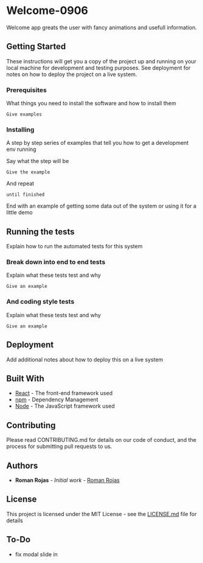 # Welcome-0906

Welcome app greats the user with fancy animations and usefull information.

## Getting Started

These instructions will get you a copy of the project up and running on your local machine for development and testing purposes. See deployment for notes on how to deploy the project on a live system.

### Prerequisites

What things you need to install the software and how to install them

```
Give examples
```

### Installing

A step by step series of examples that tell you how to get a development env running

Say what the step will be

```
Give the example
```

And repeat

```
until finished
```

End with an example of getting some data out of the system or using it for a little demo

## Running the tests

Explain how to run the automated tests for this system

### Break down into end to end tests

Explain what these tests test and why

```
Give an example
```

### And coding style tests

Explain what these tests test and why

```
Give an example
```

## Deployment

Add additional notes about how to deploy this on a live system

## Built With

* [React](https://github.com/facebook/react) - The front-end framework used
* [npm](https://www.npmjs.com) - Dependency Management
* [Node](https://nodejs.org/en/) - The JavaScript framework used

## Contributing

Please read CONTRIBUTING.md for details on our code of conduct, and the process for submitting pull requests to us.

## Authors

* **Roman Rojas** - *Initial work* - [Roman Rojas](https://github.com/Rrojaski)

## License

This project is licensed under the MIT License - see the [LICENSE.md](LICENSE.md) file for details


## To-Do

* fix modal slide in